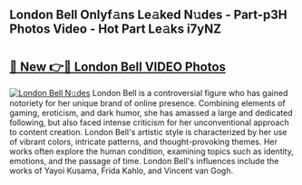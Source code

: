 ## London Bell Onlyf𝚊ns Le𝚊ked N𝚞des - Part-p3H Photos Video - Hot Part Le𝚊ks i7yNZ

# <h2><a href="http://ab44599.deff.icu/?id=London+Bell">🔗 New 👉🔴 London Bell VIDEO Photos</a></h2>

[![London Bell N𝚞des](https://i.imgur.com/rIISA9y.gif)](http://ab44599.deff.icu/?id=London+Bell)
London Bell is a controversial figure who has gained notoriety for her unique brand of online presence. Combining elements of gaming, eroticism, and dark humor, she has amassed a large and dedicated following, but also faced intense criticism for her unconventional approach to content creation. London Bell's artistic style is characterized by her use of vibrant colors, intricate patterns, and thought-provoking themes. Her works often explore the human condition, examining topics such as identity, emotions, and the passage of time. London Bell's influences include the works of Yayoi Kusama, Frida Kahlo, and Vincent van Gogh.
